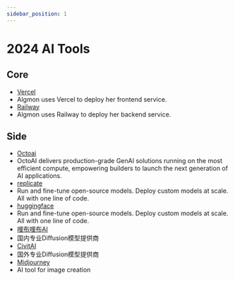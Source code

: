 ```yaml
---
sidebar_position: 1
---
```


# 2024 AI Tools
## Core
* [Vercel](https://vercel.com)
* Algmon uses Vercel to deploy her frontend service.
* [Railway](https://railway.com)
* Algmon uses Railway to deploy her backend service.

## Side
* [Octoai](https://octoai.cloud)
* OctoAI delivers production-grade GenAI solutions running on the most efficient compute, empowering builders to launch the next generation of AI applications.
* [replicate](https://replicate.com)
* Run and fine-tune open-source models. Deploy custom models at scale. All with one line of code.
* [huggingface](https://huggingface.co/)
* Run and fine-tune open-source models. Deploy custom models at scale. All with one line of code.
* [哩布哩布AI](https://www.liblib.art/)
* 国内专业Diffusion模型提供商
* [CivitAI](https://civitai.com/)
* 国外专业Diffusion模型提供商
* [Midjourney](https://midjourney.com/)
* AI tool for image creation
